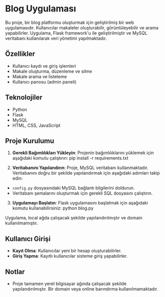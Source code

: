 # Blog Uygulaması

Bu proje, bir blog platformu oluşturmak için geliştirilmiş bir web uygulamasıdır. Kullanıcılar makaleler oluşturabilir, görüntüleyebilir ve arama yapabilirler. Uygulama, Flask framework'u ile geliştirilmiştir ve MySQL veritabanı kullanılarak veri yönetimi yapılmaktadır.

## Özellikler
- Kullanıcı kaydı ve giriş işlemleri
- Makale oluşturma, düzenleme ve silme
- Makale arama ve listeleme
- Kullanıcı panosu (admin paneli)

## Teknolojiler
- Python
- Flask
- MySQL
- HTML, CSS, JavaScript

## Proje Kurulumu

1. **Gerekli Bağımlılıkları Yükleyin**:
   Projenin bağımlılıklarını yüklemek için aşağıdaki komutu çalıştırın:
pip install -r requirements.txt

2. **Veritabanını Yapılandırın**:
Proje, MySQL veritabanı kullanmaktadır. Veritabanını doğru bir şekilde yapılandırmak için aşağıdaki adımları takip edin:
- `config.py` dosyasındaki MySQL bağlantı bilgilerini doldurun.
- Veritabanı şemalarını oluşturmak için gerekli SQL dosyasını çalıştırın.

3. **Uygulamayı Başlatın**:
Flask uygulamasını başlatmak için aşağıdaki komutu kullanabilirsiniz:
python blog.py

Uygulama, local ağda çalışacak şekilde yapılandırılmıştır ve domain kullanılmamıştır.

## Kullanıcı Girişi

- **Kayıt Olma**: Kullanıcılar yeni bir hesap oluşturabilirler.
- **Giriş Yapma**: Kayıtlı kullanıcılar sisteme giriş yapabilirler.

## Notlar

- Proje tamamen yerel bilgisayar ağında çalışacak şekilde yapılandırılmıştır. Bir domain veya online barındırma kullanılmamaktadır.
